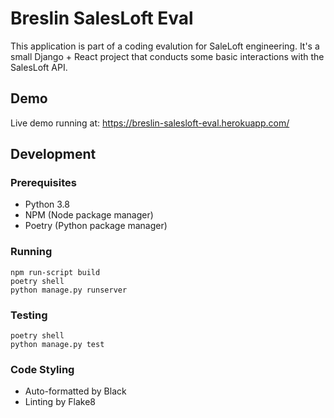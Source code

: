 # Breslin SalesLoft Eval

This application is part of a coding evalution for SaleLoft engineering. It's a small Django + React project that conducts some basic interactions with the SalesLoft API. 

## Demo
Live demo running at: https://breslin-salesloft-eval.herokuapp.com/

## Development

### Prerequisites
- Python 3.8
- NPM (Node package manager)
- Poetry (Python package manager)

### Running
```
npm run-script build
poetry shell
python manage.py runserver
```

### Testing
```
poetry shell
python manage.py test
```

### Code Styling
- Auto-formatted by Black
- Linting by Flake8